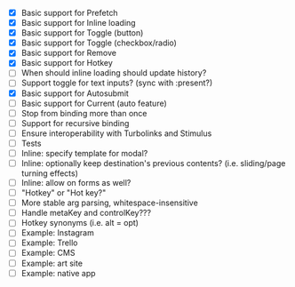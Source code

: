 - [x] Basic support for Prefetch
- [x] Basic support for Inline loading
- [x] Basic support for Toggle (button)
- [x] Basic support for Toggle (checkbox/radio)
- [x] Basic support for Remove
- [x] Basic support for Hotkey
- [ ] When should inline loading should update history?
- [ ] Support toggle for text inputs? (sync with :present?)
- [x] Basic support for Autosubmit
- [ ] Basic support for Current (auto feature)
- [ ] Stop from binding more than once
- [ ] Support for recursive binding
- [ ] Ensure interoperability with Turbolinks and Stimulus
- [ ] Tests
- [ ] Inline: specify template for modal?
- [ ] Inline: optionally keep destination's previous contents? (i.e. sliding/page turning effects)
- [ ] Inline: allow on forms as well?
- [ ] "Hotkey" or "Hot key?"
- [ ] More stable arg parsing, whitespace-insensitive
- [ ] Handle metaKey and controlKey???
- [ ] Hotkey synonyms (i.e. alt = opt)
- [ ] Example: Instagram
- [ ] Example: Trello
- [ ] Example: CMS
- [ ] Example: art site
- [ ] Example: native app
